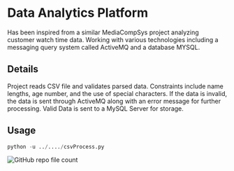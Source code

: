 # Data Analytics Platform

Has been inspired from a similar MediaCompSys project analyzing customer watch time data. Working with various technologies including a messaging query system called ActiveMQ and a database MYSQL.

## Details

Project reads CSV file and validates parsed data. Constraints include name lengths, age number, and the use of special characters.
If the data is invalid, the data is sent through ActiveMQ along with an error message for further processing. Valid Data is sent to a MySQL Server for storage.

## Usage

```python
python -u ../..../csvProcess.py
```

![GitHub repo file count](https://img.shields.io/github/directory-file-count/wanderman12345/DAP)


